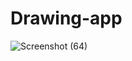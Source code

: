 # Drawing-app
![Screenshot (64)](https://user-images.githubusercontent.com/76642613/190614248-573e6afd-c6e1-4015-9573-0e6b4db154d3.png)
